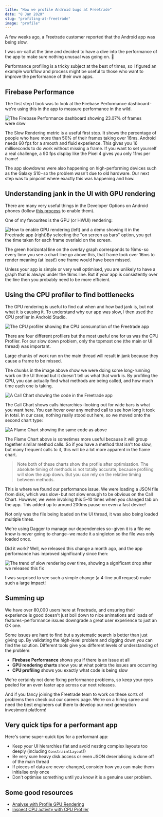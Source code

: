 ```yaml
---
title: "How we profile Android bugs at Freetrade"
date: "8 Jan 2020"
slug: "profiling-at-freetrade"
image: "profile"
---
```

A few weeks ago, a Freetrade customer reported that the Android app was being slow.

I was on-call at the time and decided to have a dive into the performance of the app to make sure nothing unusual was going on. 👀

Performance profiling is a tricky subject at the best of times, so I figured an example workflow and process might be useful to those who want to improve the performance of their own apps.

## Firebase Performance
The first step I took was to look at the Firebase Performance dashboard - we're using this in the app to measure performance in the wild.

![The Firebase Performance dashboard showing 23.07% of frames were slow](./1-frames.png)

The Slow Rendering metric is a useful first stop. It shows the percentage of people who have more than 50% of their frames taking over 16ms. Android needs 60 fps for a smooth and fluid experience. This gives you 16 milliseconds to do work without missing a frame. If you want to set yourself a real challenge, a 90 fps display like the Pixel 4 gives you only 11ms per frame!

The app slowdowns were also happening on high-performing devices such as the Galaxy S10 - so the problem wasn't due to old hardware. Our next step was to pinpoint where exactly this was happening and how.

## Understanding jank in the UI with GPU rendering
There are many very useful things in the Developer Options on Android phones (follow [this process](https://developer.android.com/studio/debug/dev-options) to enable them).

One of my favourites is the GPU (or HWUI) rendering:

![How to enable GPU rendering (left) and a demo showing it in the Freetrade app (right)By selecting the "on screen as bars" option, you get the time taken for each frame overlaid on the screen.](./2-hwui.png)

The green horizontal line on the overlay graph corresponds to 16ms - so every time you see a chart line go above this, that frame took over 16ms to render meaning (at least!) one frame would have been missed.

Unless your app is simple or very well optimised, you are unlikely to have a graph that is always under the 16ms line. But if your app is consistently over the line then you probably need to be more efficient.

## Using the CPU profiler to find bottlenecks
The GPU rendering is useful to find out when and how bad jank is, but not what it is causing it. To understand why our app was slow, I then used the CPU profiler in Android Studio.

![The CPU profiler showing the CPU consumption of the Freetrade app](3-profiler.png)

There are four different profilers but the most useful one for us was the CPU Profiler. For our slow down problem, only the topmost one (the main or UI thread) was important.

Large chunks of work run on the main thread will result in jank because they cause a frame to be missed.

The chunks in the image above show we were doing some long-running work on the UI thread but it doesn't tell us what that work is. By profiling the CPU, you can actually find what methods are being called, and how much time each one is taking.

![A Call Chart showing the code in the Freetrade app](./4-call-chart.png)

The Call Chart shows calls hierarchies - looking out for wide bars is what you want here. You can hover over any method call to see how long it took in total. In our case, nothing really stood out here, so we moved onto the second chart type:

![A Flame Chart showing the same code as above](./5-flame-chart.png)

The Flame Chart above is sometimes more useful because it will group together similar method calls. So if you have a method that isn't too slow, but many frequent calls to it, this will be a lot more apparent in the flame chart.

> Note both of these charts show the profile after optimisation. The absolute timing of methods is not totally accurate, because profiling will slow the app down. But you can rely on the relative timing between methods.

This is where we found our performance issue. We were loading a JSON file from disk, which was slow - but not slow enough to be obvious on the Call Chart. However, we were invoking this 5–10 times when you changed tab on the app. This added up to around 200ms pause on even a fast device!

Not only was the file being loaded on the UI thread, it was also being loaded multiple times.

We're using Dagger to manage our dependencies so - given it is a file we know is never going to change - we made it a singleton so the file was only loaded once.

Did it work? Well, we released this change a month ago, and the app performance has improved significantly since then:

![The trend of slow rendering over time, showing a significant drop after we released this fix](6-output.png)

I was surprised to see such a simple change (a 4-line pull request) make such a large impact!

## Summing up
We have over 80,000 users here at Freetrade, and ensuring their experience is good doesn't just boil down to nice animations and loads of features - performance issues downgrade a great user experience to just an OK one.

Some issues are hard to find but a systematic search is better than just giving up. By validating the high-level problem and digging down you can find the solution. Different tools give you different levels of understanding of the problem:
- **Firebase Performance** shows you if there is an issue at all
- **GPU rendering charts** show you at what points the issues are occurring
- **CPU profiling** shows you exactly what code is being slow

We're certainly not done fixing performance problems, so keep your eyes peeled for an even faster app across our next releases.

And if you fancy joining the Freetrade team to work on these sorts of problems then check out our careers page. We're on a hiring spree and need the best engineers out there to develop our next generation investment platform!

## Very quick tips for a performant app
Here's some super-quick tips for a performant app:
- Keep your UI hierarchies flat and avoid nesting complex layouts too deeply (including `ConstraintLayout`!)
- Be very sure heavy disk access or even JSON deserialising is done off of the main thread
- If pieces of data are never changed, consider how you can make them initialise only once
- Don't optimise something until you know it is a genuine user problem.

## Some good resources
- [Analyse with Profile GPU Rendering](https://developer.android.com/topic/performance/rendering/profile-gpu?hl=enaa)
- [Inspect CPU activity with CPU Profiler](https://developer.android.com/topic/performance/rendering/profile-gpu?hl=enaa)
